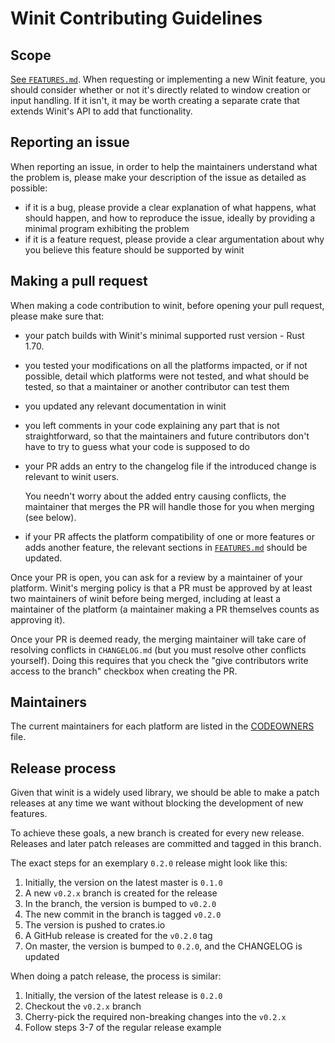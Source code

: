 # Winit Contributing Guidelines

## Scope
[See `FEATURES.md`](./FEATURES.md). When requesting or implementing a new Winit feature, you should
consider whether or not it's directly related to window creation or input handling. If it isn't, it
may be worth creating a separate crate that extends Winit's API to add that functionality.


## Reporting an issue

When reporting an issue, in order to help the maintainers understand what the problem is, please make
your description of the issue as detailed as possible:

- if it is a bug, please provide a clear explanation of what happens, what should happen, and how to
  reproduce the issue, ideally by providing a minimal program exhibiting the problem
- if it is a feature request, please provide a clear argumentation about why you believe this feature
  should be supported by winit

## Making a pull request

When making a code contribution to winit, before opening your pull request, please make sure that:

- your patch builds with Winit's minimal supported rust version - Rust 1.70.
- you tested your modifications on all the platforms impacted, or if not possible, detail which platforms
  were not tested, and what should be tested, so that a maintainer or another contributor can test them
- you updated any relevant documentation in winit
- you left comments in your code explaining any part that is not straightforward, so that the
  maintainers and future contributors don't have to try to guess what your code is supposed to do
- your PR adds an entry to the changelog file if the introduced change is relevant to winit users.

  You needn't worry about the added entry causing conflicts, the maintainer that merges the PR will
  handle those for you when merging (see below).
- if your PR affects the platform compatibility of one or more features or adds another feature, the
  relevant sections in [`FEATURES.md`](https://github.com/rust-windowing/winit/blob/master/FEATURES.md#features)
  should be updated.

Once your PR is open, you can ask for a review by a maintainer of your platform. Winit's merging policy
is that a PR must be approved by at least two maintainers of winit before being merged, including
at least a maintainer of the platform (a maintainer making a PR themselves counts as approving it).

Once your PR is deemed ready, the merging maintainer will take care of resolving conflicts in
`CHANGELOG.md` (but you must resolve other conflicts yourself). Doing this requires that you check the
"give contributors write access to the branch" checkbox when creating the PR.

## Maintainers

The current maintainers for each platform are listed in the [CODEOWNERS](.github/CODEOWNERS) file.

## Release process

Given that winit is a widely used library, we should be able to make a patch
releases at any time we want without blocking the development of new features.

To achieve these goals, a new branch is created for every new release. Releases and later patch releases are committed and tagged in this branch.

The exact steps for an exemplary `0.2.0` release might look like this:
  1. Initially, the version on the latest master is `0.1.0`
  2. A new `v0.2.x` branch is created for the release
  3. In the branch, the version is bumped to `v0.2.0`
  4. The new commit in the branch is tagged `v0.2.0`
  5. The version is pushed to crates.io
  6. A GitHub release is created for the `v0.2.0` tag
  7. On master, the version is bumped to `0.2.0`, and the CHANGELOG is updated

When doing a patch release, the process is similar:
  1. Initially, the version of the latest release is `0.2.0`
  2. Checkout the `v0.2.x` branch
  3. Cherry-pick the required non-breaking changes into the `v0.2.x`
  4. Follow steps 3-7 of the regular release example
